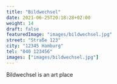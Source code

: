 ```yaml
---
title: "Bildwechsel"
date: 2021-06-25T20:18:28+02:00
weight: 14
draft: false
featuredImage: "images/bildwechsel.jpg"
street: "Straße 123"
city: "12345 Hamburg"
tel: "040 123456"
images: ["images/bildwechsel.jpg"]
---
```


Bildwechsel is an art place
